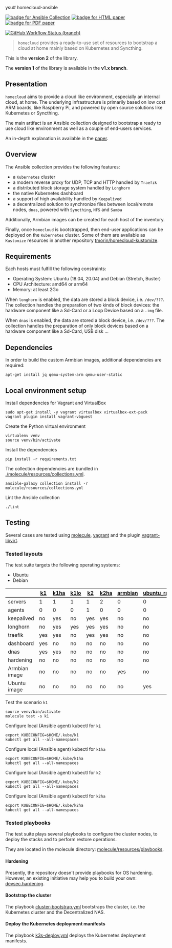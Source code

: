 ysu# homecloud-ansible

[![badge for Ansible Collection](https://img.shields.io/badge/Ansible%20Collection-tmorin/homecloud-blue?logo=ansible&logoColor=white)](https://galaxy.ansible.com/tmorin/homecloud)
[![badge for HTML paper](https://img.shields.io/badge/Paper-HTML-informational)](https://tmorin.github.io/homecloud-ansible)
[![badge for PDF paper](https://img.shields.io/badge/Paper-PDF-informational)](https://tmorin.github.io/homecloud-ansible/homecloud-paper.pdf)

[![GitHub Workflow Status (branch)](https://img.shields.io/github/workflow/status/tmorin/homecloud-ansible/Continous%20Integration/master?label=GitHub%20Actions&logo=github+actions&logoColor=black)](https://github.com/tmorin/homecloud-ansible/actions?query=workflow%3A%22Continous+Integration%22+branch%3Amaster)

[comment]: <> ([![Travis &#40;.org&#41; branch]&#40;https://img.shields.io/travis/tmorin/homecloud-ansible/master?label=Travis%20CI&logo=travis+CI&logoColor=black&#41;]&#40;https://travis-ci.org/github/tmorin/homecloud-ansible&#41;)

> `homecloud` provides a ready-to-use set of resources to bootstrap a cloud at home mainly based on Kubernetes and Syncthing.

This is the **version 2** of the library.

The **version 1** of the library is available in the **v1.x branch**.

## Presentation

`homecloud` aims to provide a cloud like environment, especially an internal cloud, at home.
The underlying infrastructure is primarily based on low cost ARM boards, like Raspberry Pi, and powered by open source solutions like Kubernetes or Syncthing.

The main artifact is an Ansible collection designed to bootstrap a ready to use cloud like environment as well as a couple of end-users services.

An in-depth explanation is available in the [paper](./paper/README.adoc).

## Overview

The Ansible collection provides the following features:

- a `Kubernetes` cluster
- a modern reverse proxy for UDP, TCP and HTTP handled by `Traefik`
- a distributed block storage system handled by `Longhorn`
- the native Kubernetes dashboard
- a support of high availability handled by `Keepalived`
- a decentralized solution to synchronize files between local/remote nodes, `dnas`, powered with `Syncthing`, `NFS` and `Samba`

Additionally, Armbian images can be created for each host of the inventory.

Finally, once `homecloud` is bootstrapped, then end-user applications can be deployed on the `Kubernetes` cluster.
Some of them are available as `Kustomize` resources in another repository [tmorin/homecloud-kustomize](https://github.com/tmorin/homecloud-kustomize).

## Requirements

Each hosts must fulfill the following constraints:

- Operating System: Ubuntu (18.04, 20.04) and Debian (Stretch, Buster)
- CPU Architecture: amd64 or arm64
- Memory: at least 2Go

When `longhorn` is enabled, the data are stored a block device, i.e. `/dev/???`.
The collection handles the preparation of two kinds of block devices: 
the hardware component like a Sd-Card or a Loop Device based on a `.img` file.

When `dnas` is enabled, the data are stored a block device, i.e. `/dev/???`.
The collection handles the preparation of only block devices based on a hardware component like a Sd-Card, USB disk ...

## Dependencies

In order to build the custom Armbian images, additional dependencies are required:
```shell script
apt-get install jq qemu-system-arm qemu-user-static
```

## Local environment setup

Install dependencies for Vagrant and VirtualBox
```shell
sudo apt-get install -y vagrant virtualbox virtualbox-ext-pack
vagrant plugin install vagrant-vbguest
```

Create the Python virtual environment
```shell
virtualenv venv
source venv/bin/activate
```

Install the dependencies
```shell
pip install -r requirements.txt
```

The collection dependencies are bundled in [./molecule/resources/collections.yml](molecule/resources/collections.yml).
```shell
ansible-galaxy collection install -r molecule/resources/collections.yml
```

Lint the Ansible collection
```shell
./lint
```

## Testing

Several cases are tested using [molecule], [vagrant] and the plugin [vagrant-libvirt].

### Tested layouts

The test suite targets the following operating systems:

- Ubuntu
- Debian

|               | [k1] | [k1ha] | [k1lo] | [k2] | [k2ha] | [armbian] | [ubuntu_raspi] |
|---------------|------|--------|--------|------|--------|-----------|----------------|
| servers       | 1    | 1      | 1      | 1    | 2      | 0         | 0              |
| agents        | 0    | 0      | 0      | 1    | 0      | 0         | 0              |
| keepalived    | no   | yes    | no     | yes  | yes    | no        | no             |
| longhorn      | no   | yes    | yes    | yes  | yes    | no        | no             |
| traefik       | yes  | yes    | no     | yes  | yes    | no        | no             |
| dashboard     | yes  | no     | no     | no   | no     | no        | no             |
| dnas          | yes  | yes    | no     | no   | no     | no        | no             |
| hardening     | no   | no     | no     | no   | no     | no        | no             |
| Armbian image | no   | no     | no     | no   | no     | yes       | no             |
| Ubuntu image  | no   | no     | no     | no   | no     | no        | yes            |

Test the scenario `k1`
```shell
source venv/bin/activate
molecule test -s k1
```

Configure local (Ansible agent) kubectl for `k1`
```shell
export KUBECONFIG=$HOME/.kube/k1
kubectl get all --all-namespaces
```

Configure local (Ansible agent) kubectl for `k1ha`
```shell
export KUBECONFIG=$HOME/.kube/k1ha
kubectl get all --all-namespaces
```

Configure local (Ansible agent) kubectl for `k2`
```shell
export KUBECONFIG=$HOME/.kube/k2
kubectl get all --all-namespaces
```

Configure local (Ansible agent) kubectl for `k2ha`
```shell
export KUBECONFIG=$HOME/.kube/k2ha
kubectl get all --all-namespaces
```

[k1]: molecule/k1
[k1ha]: molecule/k1ha
[k1lo]: molecule/k1lo
[k2]: molecule/k2
[k2ha]: molecule/k2ha
[armbian]: molecule/armbian
[ubuntu_raspi]: molecule/ubuntu_raspi
[molecule]: https://github.com/ansible-community/molecule
[vagrant]: https://www.vagrantup.com/
[vagrant-libvirt]: https://github.com/vagrant-libvirt/vagrant-libvirt

### Tested playbooks

The test suite plays several playbooks to configure the cluster nodes, to deploy the stacks and to perform restore operations.

They are located in the molecule directory: [molecule/resources/playbooks](molecule/resources/playbooks).

#### Hardening

Presently, the repository doesn't provide playbooks for OS hardening.
However, an existing initiative may help you to build your own: [devsec.hardening](https://galaxy.ansible.com/devsec/hardening).

#### Bootstrap the cluster

The playbook [cluster-bootstrap.yml](molecule/resources/playbooks/cluster-bootstrap.yml) bootstraps the cluster, i.e. the Kubernetes cluster and the Decentralized NAS.

#### Deploy the Kubernetes deployment manifests

The playbook [k3s-deploy.yml](molecule/resources/playbooks/k3s-deploy.yml) deploys the Kubernetes deployment manifests.
